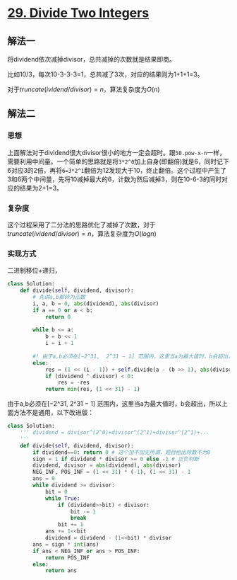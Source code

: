 # [29. Divide Two Integers](https://leetcode.com/problems/divide-two-integers/)

## 解法一

将dividend依次减掉divisor，总共减掉的次数就是结果即商。

比如10/3，每次10-3-3-3=1，总共减了3次，对应的结果则为1+1+1=3。

对于$truncate(ividend/divisor)=n$，算法复杂度为$O(n)$

## 解法二

### 思想
上面解法对于dividend很大divisor很小的地方一定会超时。跟```50.pow-x-n```一样，需要利用中间量。一个简单的思路就是将```3*2^0```加上自身(即翻倍)就是6，同时记下6对应3的2倍，再将```6=3*2^1```翻倍为12发现大于10，终止翻倍。这个过程中产生了3和6两个中间量，先将10减掉最大的6，计数为然后减掉3，则在10-6-3的同时对应的结果为2+1=3。
### 复杂度
这个过程采用了二分法的思路优化了减掉了次数，对于$truncate(ividend/divisor)=n$，算法复杂度为$O(log n)$

### 实现方式

二进制移位+递归，



```python
class Solution:
    def divide(self, dividend, divisor):
        # 先讲a,b都转为正数
        i, a, b = 0, abs(dividend), abs(divisor)
        if a == 0 or a < b:
            return 0
        
        while b <= a:
            b = b << 1
            i = i + 1
        
        #! 由于a,b必须在[−2^31,  2^31 − 1] 范围内，这里当a为最大值时，b会超出，所以本方法只适用于python
        else:
            res = (1 << (i - 1)) + self.divide(a - (b >> 1), abs(divisor))
            if (dividend ^ divisor) < 0:
                res = -res
            return min(res, (1 << 31) - 1)
```

由于a,b必须在[−2^31,  2^31 − 1] 范围内，这里当a为最大值时，b会超出，所以上面方法不是通用，以下改进版：

```python
class Solution:
    ''' dividend = divisor^(2^0)+divisor^(2^1)+divisor^(2^1)+...
    '''
    def divide(self, dividend, divisor):
        if dividend==0: return 0 # 这个加不加无所谓，题目给出除数不为0
        sign = 1 if dividend * divisor >= 0 else -1 # 正负判断
        dividend, divisor = abs(dividend), abs(divisor)
        NEG_INF, POS_INF = (1 << 31) * (-1), (1 << 31) - 1
        ans = 0
        while dividend >= divisor:
            bit = 0
            while True:
                if (dividend>>bit) < divisor:
                    bit -= 1
                    break
                bit += 1
            ans += 1<<bit
            dividend = dividend - (1<<bit) * divisor
        ans = sign * int(ans)
        if ans < NEG_INF or ans > POS_INF:
            return POS_INF
        else:
            return ans
```

